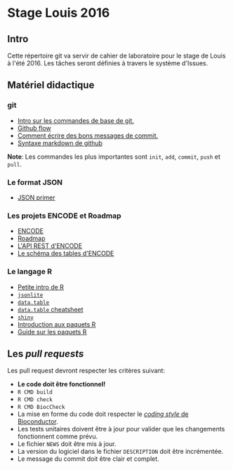 # Stage Louis 2016

## Intro

Cette répertoire git va servir de cahier de laboratoire pour le stage de Louis
à l'été 2016. Les tâches seront définies à travers le système d'Issues.

## Matériel didactique

### git

* [Intro sur les commandes de base de git.](https://rogerdudler.github.io/git-guide/)
* [Github flow](https://guides.github.com/introduction/flow/)
* [Comment écrire des bons messages de commit.](http://chris.beams.io/posts/git-commit/)
* [Syntaxe markdown de github](https://help.github.com/categories/writing-on-github/)

**Note**: Les commandes les plus importantes sont `init`, `add`, `commit`, `push` et `pull`.

### Le format JSON

* [JSON primer](http://guide.couchdb.org/draft/json.html)

### Les projets ENCODE et Roadmap

* [ENCODE](http://www.nature.com/nature/journal/v489/n7414/abs/nature11247.html)
* [Roadmap](http://www.nature.com/nbt/journal/v28/n10/abs/nbt1010-1045.html)
* [L'API REST d'ENCODE](https://www.encodeproject.org/help/rest-api/)
* [Le schéma des tables d'ENCODE](https://github.com/ENCODE-DCC/encoded/tree/master/src/encoded/schemas)

### Le langage R

* [Petite intro de R](https://cran.r-project.org/doc/contrib/Torfs+Brauer-Short-R-Intro.pdf)
* [`jsonlite`](https://cran.r-project.org/web/packages/jsonlite/index.html)
* [`data.table`](https://github.com/Rdatatable/data.table/wiki)
* [`data.table` cheatsheet](https://s3.amazonaws.com/assets.datacamp.com/img/blog/data+table+cheat+sheet.pdf)
* [`shiny`](https://github.com/CharlesJB/Stage_Louis_2016/shiny.rstudio.com)
* [Introduction aux paquets R](https://hilaryparker.com/2014/04/29/writing-an-r-package-from-scratch/)
* [Guide sur les paquets R](http://r-pkgs.had.co.nz/)

## Les *pull requests*

Les pull request devront respecter les critères suivant:
* **Le code doit être fonctionnel!**
 * `R CMD build`
 * `R CMD check`
 * `R CMD BiocCheck`
* La mise en forme du code doit respecter le
[*coding style* de Bioconductor](https://www.bioconductor.org/developers/how-to/coding-style/).
* Les tests unitaires doivent être à jour pour valider que les changements
  fonctionnent comme prévu.
* Le fichier `NEWS` doit être mis à jour.
* La version du logiciel dans le fichier `DESCRIPTION` doit être incrémentée.
* Le message du commit doit être clair et complet.
